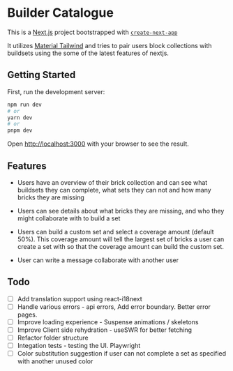 # Builder Catalogue

This is a [Next.js](https://nextjs.org/) project bootstrapped with [`create-next-app`](https://github.com/vercel/next.js/tree/canary/packages/create-next-app)

It utilizes [Material Tailwind](https://www.material-tailwind.com) and tries to pair users block collections with buildsets using the some of the latest features of nextjs.

## Getting Started

First, run the development server:

```bash
npm run dev
# or
yarn dev
# or
pnpm dev
```

Open [http://localhost:3000](http://localhost:3000) with your browser to see the result.

## Features

  - Users have an overview of their brick collection and can see what buildsets they can complete, what sets they can not and how many bricks they are missing

  - Users can see details about what bricks they are missing, and who they might collaborate with to build a set

  - Users can build a custom set and select a coverage amount (default 50%). This coverage amount will tell the largest set of bricks a user can create a set with so that the coverage amount can build the custom set.

  - User can write a message collaborate with another user

## Todo

- [ ] Add translation support using react-i18next
- [ ] Handle various errors - api errors, Add error boundary. Better error pages.
- [ ] Improve loading experience - Suspense animations / skeletons
- [ ] Improve Client side rehydration - useSWR for better fetching
- [ ] Refactor folder structure
- [ ] Integation tests - testing the UI. Playwright
- [ ] Color substitution suggestion if user can not complete a set as specified with another unused color
